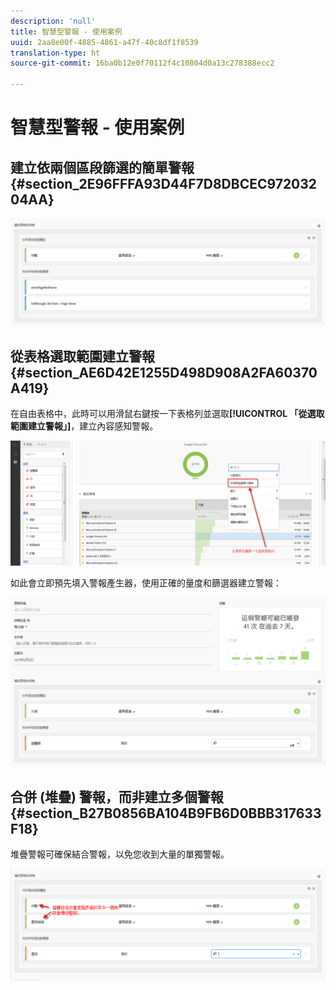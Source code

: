 ```yaml
---
description: 'null'
title: 智慧型警報 - 使用案例
uuid: 2aa8e00f-4885-4861-a47f-40c8df1f8539
translation-type: ht
source-git-commit: 16ba0b12e0f70112f4c10804d0a13c278388ecc2

---
```



# 智慧型警報 - 使用案例

## 建立依兩個區段篩選的簡單警報 {#section_2E96FFFA93D44F7D8DBCEC97203204AA}

<!-- 

Update screenshots for better readability.

 -->

![](assets/alerts_example1.png)

## 從表格選取範圍建立警報 {#section_AE6D42E1255D498D908A2FA60370A419}

在自由表格中，此時可以用滑鼠右鍵按一下表格列並選取&#x200B;**[!UICONTROL 「從選取範圍建立警報」]**，建立內容感知警報。

![](assets/alert_selection.png)

如此會立即預先填入警報產生器，使用正確的量度和篩選器建立警報：

![](assets/prepopulated_alert.png)

## 合併 (堆疊) 警報，而非建立多個警報{#section_B27B0856BA104B9FB6D0BBB317633F18}

堆疊警報可確保結合警報，以免您收到大量的單獨警報。

![](assets/alerts_example2.png)

